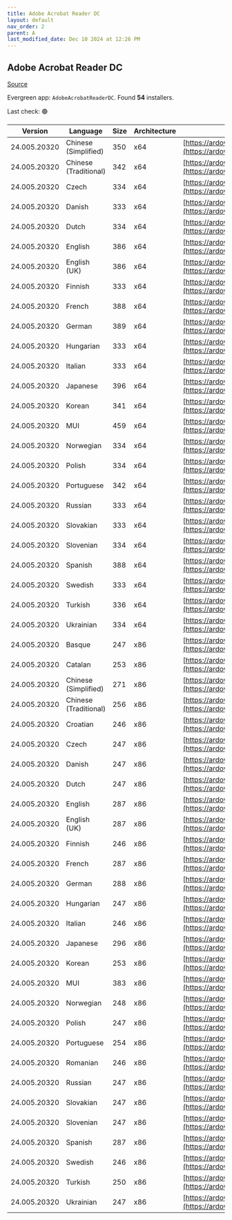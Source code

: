 ```yaml
---
title: Adobe Acrobat Reader DC
layout: default
nav_order: 2
parent: A
last_modified_date: Dec 10 2024 at 12:26 PM
---
```


## Adobe Acrobat Reader DC

[Source](https://acrobat.adobe.com/us/en/acrobat/pdf-reader.html)

Evergreen app: `AdobeAcrobatReaderDC`. Found **54** installers.

Last check: 🟢

| Version      | Language              | Size | Architecture | URI                                                                                                                                                                                                                    |
| ------------ | --------------------- | ---- | ------------ | ---------------------------------------------------------------------------------------------------------------------------------------------------------------------------------------------------------------------- |
| 24.005.20320 | Chinese (Simplified)  | 350  | x64          | [https://ardownload2.adobe.com/pub/adobe/acrobat/win/AcrobatDC/2400520320/AcroRdrDCx642400520320_zh_CN.exe](https://ardownload2.adobe.com/pub/adobe/acrobat/win/AcrobatDC/2400520320/AcroRdrDCx642400520320_zh_CN.exe) |
| 24.005.20320 | Chinese (Traditional) | 342  | x64          | [https://ardownload2.adobe.com/pub/adobe/acrobat/win/AcrobatDC/2400520320/AcroRdrDCx642400520320_zh_TW.exe](https://ardownload2.adobe.com/pub/adobe/acrobat/win/AcrobatDC/2400520320/AcroRdrDCx642400520320_zh_TW.exe) |
| 24.005.20320 | Czech                 | 334  | x64          | [https://ardownload2.adobe.com/pub/adobe/acrobat/win/AcrobatDC/2400520320/AcroRdrDCx642400520320_cs_CZ.exe](https://ardownload2.adobe.com/pub/adobe/acrobat/win/AcrobatDC/2400520320/AcroRdrDCx642400520320_cs_CZ.exe) |
| 24.005.20320 | Danish                | 333  | x64          | [https://ardownload2.adobe.com/pub/adobe/acrobat/win/AcrobatDC/2400520320/AcroRdrDCx642400520320_da_DK.exe](https://ardownload2.adobe.com/pub/adobe/acrobat/win/AcrobatDC/2400520320/AcroRdrDCx642400520320_da_DK.exe) |
| 24.005.20320 | Dutch                 | 334  | x64          | [https://ardownload2.adobe.com/pub/adobe/acrobat/win/AcrobatDC/2400520320/AcroRdrDCx642400520320_nl_NL.exe](https://ardownload2.adobe.com/pub/adobe/acrobat/win/AcrobatDC/2400520320/AcroRdrDCx642400520320_nl_NL.exe) |
| 24.005.20320 | English               | 386  | x64          | [https://ardownload2.adobe.com/pub/adobe/acrobat/win/AcrobatDC/2400520320/AcroRdrDCx642400520320_en_US.exe](https://ardownload2.adobe.com/pub/adobe/acrobat/win/AcrobatDC/2400520320/AcroRdrDCx642400520320_en_US.exe) |
| 24.005.20320 | English (UK)          | 386  | x64          | [https://ardownload2.adobe.com/pub/adobe/acrobat/win/AcrobatDC/2400520320/AcroRdrDCx642400520320_en_US.exe](https://ardownload2.adobe.com/pub/adobe/acrobat/win/AcrobatDC/2400520320/AcroRdrDCx642400520320_en_US.exe) |
| 24.005.20320 | Finnish               | 333  | x64          | [https://ardownload2.adobe.com/pub/adobe/acrobat/win/AcrobatDC/2400520320/AcroRdrDCx642400520320_fi_FI.exe](https://ardownload2.adobe.com/pub/adobe/acrobat/win/AcrobatDC/2400520320/AcroRdrDCx642400520320_fi_FI.exe) |
| 24.005.20320 | French                | 388  | x64          | [https://ardownload2.adobe.com/pub/adobe/acrobat/win/AcrobatDC/2400520320/AcroRdrDCx642400520320_fr_FR.exe](https://ardownload2.adobe.com/pub/adobe/acrobat/win/AcrobatDC/2400520320/AcroRdrDCx642400520320_fr_FR.exe) |
| 24.005.20320 | German                | 389  | x64          | [https://ardownload2.adobe.com/pub/adobe/acrobat/win/AcrobatDC/2400520320/AcroRdrDCx642400520320_de_DE.exe](https://ardownload2.adobe.com/pub/adobe/acrobat/win/AcrobatDC/2400520320/AcroRdrDCx642400520320_de_DE.exe) |
| 24.005.20320 | Hungarian             | 333  | x64          | [https://ardownload2.adobe.com/pub/adobe/acrobat/win/AcrobatDC/2400520320/AcroRdrDCx642400520320_hu_HU.exe](https://ardownload2.adobe.com/pub/adobe/acrobat/win/AcrobatDC/2400520320/AcroRdrDCx642400520320_hu_HU.exe) |
| 24.005.20320 | Italian               | 333  | x64          | [https://ardownload2.adobe.com/pub/adobe/acrobat/win/AcrobatDC/2400520320/AcroRdrDCx642400520320_it_IT.exe](https://ardownload2.adobe.com/pub/adobe/acrobat/win/AcrobatDC/2400520320/AcroRdrDCx642400520320_it_IT.exe) |
| 24.005.20320 | Japanese              | 396  | x64          | [https://ardownload2.adobe.com/pub/adobe/acrobat/win/AcrobatDC/2400520320/AcroRdrDCx642400520320_ja_JP.exe](https://ardownload2.adobe.com/pub/adobe/acrobat/win/AcrobatDC/2400520320/AcroRdrDCx642400520320_ja_JP.exe) |
| 24.005.20320 | Korean                | 341  | x64          | [https://ardownload2.adobe.com/pub/adobe/acrobat/win/AcrobatDC/2400520320/AcroRdrDCx642400520320_ko_KR.exe](https://ardownload2.adobe.com/pub/adobe/acrobat/win/AcrobatDC/2400520320/AcroRdrDCx642400520320_ko_KR.exe) |
| 24.005.20320 | MUI                   | 459  | x64          | [https://ardownload2.adobe.com/pub/adobe/acrobat/win/AcrobatDC/2400520320/AcroRdrDCx642400520320_MUI.exe](https://ardownload2.adobe.com/pub/adobe/acrobat/win/AcrobatDC/2400520320/AcroRdrDCx642400520320_MUI.exe)     |
| 24.005.20320 | Norwegian             | 334  | x64          | [https://ardownload2.adobe.com/pub/adobe/acrobat/win/AcrobatDC/2400520320/AcroRdrDCx642400520320_nb_NO.exe](https://ardownload2.adobe.com/pub/adobe/acrobat/win/AcrobatDC/2400520320/AcroRdrDCx642400520320_nb_NO.exe) |
| 24.005.20320 | Polish                | 334  | x64          | [https://ardownload2.adobe.com/pub/adobe/acrobat/win/AcrobatDC/2400520320/AcroRdrDCx642400520320_pl_PL.exe](https://ardownload2.adobe.com/pub/adobe/acrobat/win/AcrobatDC/2400520320/AcroRdrDCx642400520320_pl_PL.exe) |
| 24.005.20320 | Portuguese            | 342  | x64          | [https://ardownload2.adobe.com/pub/adobe/acrobat/win/AcrobatDC/2400520320/AcroRdrDCx642400520320_pt_BR.exe](https://ardownload2.adobe.com/pub/adobe/acrobat/win/AcrobatDC/2400520320/AcroRdrDCx642400520320_pt_BR.exe) |
| 24.005.20320 | Russian               | 333  | x64          | [https://ardownload2.adobe.com/pub/adobe/acrobat/win/AcrobatDC/2400520320/AcroRdrDCx642400520320_ru_RU.exe](https://ardownload2.adobe.com/pub/adobe/acrobat/win/AcrobatDC/2400520320/AcroRdrDCx642400520320_ru_RU.exe) |
| 24.005.20320 | Slovakian             | 333  | x64          | [https://ardownload2.adobe.com/pub/adobe/acrobat/win/AcrobatDC/2400520320/AcroRdrDCx642400520320_sk_SK.exe](https://ardownload2.adobe.com/pub/adobe/acrobat/win/AcrobatDC/2400520320/AcroRdrDCx642400520320_sk_SK.exe) |
| 24.005.20320 | Slovenian             | 334  | x64          | [https://ardownload2.adobe.com/pub/adobe/acrobat/win/AcrobatDC/2400520320/AcroRdrDCx642400520320_sl_SI.exe](https://ardownload2.adobe.com/pub/adobe/acrobat/win/AcrobatDC/2400520320/AcroRdrDCx642400520320_sl_SI.exe) |
| 24.005.20320 | Spanish               | 388  | x64          | [https://ardownload2.adobe.com/pub/adobe/acrobat/win/AcrobatDC/2400520320/AcroRdrDCx642400520320_es_ES.exe](https://ardownload2.adobe.com/pub/adobe/acrobat/win/AcrobatDC/2400520320/AcroRdrDCx642400520320_es_ES.exe) |
| 24.005.20320 | Swedish               | 333  | x64          | [https://ardownload2.adobe.com/pub/adobe/acrobat/win/AcrobatDC/2400520320/AcroRdrDCx642400520320_sv_SE.exe](https://ardownload2.adobe.com/pub/adobe/acrobat/win/AcrobatDC/2400520320/AcroRdrDCx642400520320_sv_SE.exe) |
| 24.005.20320 | Turkish               | 336  | x64          | [https://ardownload2.adobe.com/pub/adobe/acrobat/win/AcrobatDC/2400520320/AcroRdrDCx642400520320_tr_TR.exe](https://ardownload2.adobe.com/pub/adobe/acrobat/win/AcrobatDC/2400520320/AcroRdrDCx642400520320_tr_TR.exe) |
| 24.005.20320 | Ukrainian             | 334  | x64          | [https://ardownload2.adobe.com/pub/adobe/acrobat/win/AcrobatDC/2400520320/AcroRdrDCx642400520320_uk_UA.exe](https://ardownload2.adobe.com/pub/adobe/acrobat/win/AcrobatDC/2400520320/AcroRdrDCx642400520320_uk_UA.exe) |
| 24.005.20320 | Basque                | 247  | x86          | [https://ardownload2.adobe.com/pub/adobe/reader/win/AcrobatDC/2400520320/AcroRdrDC2400520320_eu_ES.exe](https://ardownload2.adobe.com/pub/adobe/reader/win/AcrobatDC/2400520320/AcroRdrDC2400520320_eu_ES.exe)         |
| 24.005.20320 | Catalan               | 253  | x86          | [https://ardownload2.adobe.com/pub/adobe/reader/win/AcrobatDC/2400520320/AcroRdrDC2400520320_ca_ES.exe](https://ardownload2.adobe.com/pub/adobe/reader/win/AcrobatDC/2400520320/AcroRdrDC2400520320_ca_ES.exe)         |
| 24.005.20320 | Chinese (Simplified)  | 271  | x86          | [https://ardownload2.adobe.com/pub/adobe/reader/win/AcrobatDC/2400520320/AcroRdrDC2400520320_zh_CN.exe](https://ardownload2.adobe.com/pub/adobe/reader/win/AcrobatDC/2400520320/AcroRdrDC2400520320_zh_CN.exe)         |
| 24.005.20320 | Chinese (Traditional) | 256  | x86          | [https://ardownload2.adobe.com/pub/adobe/reader/win/AcrobatDC/2400520320/AcroRdrDC2400520320_zh_TW.exe](https://ardownload2.adobe.com/pub/adobe/reader/win/AcrobatDC/2400520320/AcroRdrDC2400520320_zh_TW.exe)         |
| 24.005.20320 | Croatian              | 246  | x86          | [https://ardownload2.adobe.com/pub/adobe/reader/win/AcrobatDC/2400520320/AcroRdrDC2400520320_hr_HR.exe](https://ardownload2.adobe.com/pub/adobe/reader/win/AcrobatDC/2400520320/AcroRdrDC2400520320_hr_HR.exe)         |
| 24.005.20320 | Czech                 | 247  | x86          | [https://ardownload2.adobe.com/pub/adobe/reader/win/AcrobatDC/2400520320/AcroRdrDC2400520320_cs_CZ.exe](https://ardownload2.adobe.com/pub/adobe/reader/win/AcrobatDC/2400520320/AcroRdrDC2400520320_cs_CZ.exe)         |
| 24.005.20320 | Danish                | 247  | x86          | [https://ardownload2.adobe.com/pub/adobe/reader/win/AcrobatDC/2400520320/AcroRdrDC2400520320_da_DK.exe](https://ardownload2.adobe.com/pub/adobe/reader/win/AcrobatDC/2400520320/AcroRdrDC2400520320_da_DK.exe)         |
| 24.005.20320 | Dutch                 | 247  | x86          | [https://ardownload2.adobe.com/pub/adobe/reader/win/AcrobatDC/2400520320/AcroRdrDC2400520320_nl_NL.exe](https://ardownload2.adobe.com/pub/adobe/reader/win/AcrobatDC/2400520320/AcroRdrDC2400520320_nl_NL.exe)         |
| 24.005.20320 | English               | 287  | x86          | [https://ardownload2.adobe.com/pub/adobe/reader/win/AcrobatDC/2400520320/AcroRdrDC2400520320_en_US.exe](https://ardownload2.adobe.com/pub/adobe/reader/win/AcrobatDC/2400520320/AcroRdrDC2400520320_en_US.exe)         |
| 24.005.20320 | English (UK)          | 287  | x86          | [https://ardownload2.adobe.com/pub/adobe/reader/win/AcrobatDC/2400520320/AcroRdrDC2400520320_en_US.exe](https://ardownload2.adobe.com/pub/adobe/reader/win/AcrobatDC/2400520320/AcroRdrDC2400520320_en_US.exe)         |
| 24.005.20320 | Finnish               | 246  | x86          | [https://ardownload2.adobe.com/pub/adobe/reader/win/AcrobatDC/2400520320/AcroRdrDC2400520320_fi_FI.exe](https://ardownload2.adobe.com/pub/adobe/reader/win/AcrobatDC/2400520320/AcroRdrDC2400520320_fi_FI.exe)         |
| 24.005.20320 | French                | 287  | x86          | [https://ardownload2.adobe.com/pub/adobe/reader/win/AcrobatDC/2400520320/AcroRdrDC2400520320_fr_FR.exe](https://ardownload2.adobe.com/pub/adobe/reader/win/AcrobatDC/2400520320/AcroRdrDC2400520320_fr_FR.exe)         |
| 24.005.20320 | German                | 288  | x86          | [https://ardownload2.adobe.com/pub/adobe/reader/win/AcrobatDC/2400520320/AcroRdrDC2400520320_de_DE.exe](https://ardownload2.adobe.com/pub/adobe/reader/win/AcrobatDC/2400520320/AcroRdrDC2400520320_de_DE.exe)         |
| 24.005.20320 | Hungarian             | 247  | x86          | [https://ardownload2.adobe.com/pub/adobe/reader/win/AcrobatDC/2400520320/AcroRdrDC2400520320_hu_HU.exe](https://ardownload2.adobe.com/pub/adobe/reader/win/AcrobatDC/2400520320/AcroRdrDC2400520320_hu_HU.exe)         |
| 24.005.20320 | Italian               | 246  | x86          | [https://ardownload2.adobe.com/pub/adobe/reader/win/AcrobatDC/2400520320/AcroRdrDC2400520320_it_IT.exe](https://ardownload2.adobe.com/pub/adobe/reader/win/AcrobatDC/2400520320/AcroRdrDC2400520320_it_IT.exe)         |
| 24.005.20320 | Japanese              | 296  | x86          | [https://ardownload2.adobe.com/pub/adobe/reader/win/AcrobatDC/2400520320/AcroRdrDC2400520320_ja_JP.exe](https://ardownload2.adobe.com/pub/adobe/reader/win/AcrobatDC/2400520320/AcroRdrDC2400520320_ja_JP.exe)         |
| 24.005.20320 | Korean                | 253  | x86          | [https://ardownload2.adobe.com/pub/adobe/reader/win/AcrobatDC/2400520320/AcroRdrDC2400520320_ko_KR.exe](https://ardownload2.adobe.com/pub/adobe/reader/win/AcrobatDC/2400520320/AcroRdrDC2400520320_ko_KR.exe)         |
| 24.005.20320 | MUI                   | 383  | x86          | [https://ardownload2.adobe.com/pub/adobe/reader/win/AcrobatDC/2400520320/AcroRdrDC2400520320_MUI.exe](https://ardownload2.adobe.com/pub/adobe/reader/win/AcrobatDC/2400520320/AcroRdrDC2400520320_MUI.exe)             |
| 24.005.20320 | Norwegian             | 248  | x86          | [https://ardownload2.adobe.com/pub/adobe/reader/win/AcrobatDC/2400520320/AcroRdrDC2400520320_nb_NO.exe](https://ardownload2.adobe.com/pub/adobe/reader/win/AcrobatDC/2400520320/AcroRdrDC2400520320_nb_NO.exe)         |
| 24.005.20320 | Polish                | 247  | x86          | [https://ardownload2.adobe.com/pub/adobe/reader/win/AcrobatDC/2400520320/AcroRdrDC2400520320_pl_PL.exe](https://ardownload2.adobe.com/pub/adobe/reader/win/AcrobatDC/2400520320/AcroRdrDC2400520320_pl_PL.exe)         |
| 24.005.20320 | Portuguese            | 254  | x86          | [https://ardownload2.adobe.com/pub/adobe/reader/win/AcrobatDC/2400520320/AcroRdrDC2400520320_pt_BR.exe](https://ardownload2.adobe.com/pub/adobe/reader/win/AcrobatDC/2400520320/AcroRdrDC2400520320_pt_BR.exe)         |
| 24.005.20320 | Romanian              | 246  | x86          | [https://ardownload2.adobe.com/pub/adobe/reader/win/AcrobatDC/2400520320/AcroRdrDC2400520320_ro_RO.exe](https://ardownload2.adobe.com/pub/adobe/reader/win/AcrobatDC/2400520320/AcroRdrDC2400520320_ro_RO.exe)         |
| 24.005.20320 | Russian               | 247  | x86          | [https://ardownload2.adobe.com/pub/adobe/reader/win/AcrobatDC/2400520320/AcroRdrDC2400520320_ru_RU.exe](https://ardownload2.adobe.com/pub/adobe/reader/win/AcrobatDC/2400520320/AcroRdrDC2400520320_ru_RU.exe)         |
| 24.005.20320 | Slovakian             | 247  | x86          | [https://ardownload2.adobe.com/pub/adobe/reader/win/AcrobatDC/2400520320/AcroRdrDC2400520320_sk_SK.exe](https://ardownload2.adobe.com/pub/adobe/reader/win/AcrobatDC/2400520320/AcroRdrDC2400520320_sk_SK.exe)         |
| 24.005.20320 | Slovenian             | 247  | x86          | [https://ardownload2.adobe.com/pub/adobe/reader/win/AcrobatDC/2400520320/AcroRdrDC2400520320_sl_SI.exe](https://ardownload2.adobe.com/pub/adobe/reader/win/AcrobatDC/2400520320/AcroRdrDC2400520320_sl_SI.exe)         |
| 24.005.20320 | Spanish               | 287  | x86          | [https://ardownload2.adobe.com/pub/adobe/reader/win/AcrobatDC/2400520320/AcroRdrDC2400520320_es_ES.exe](https://ardownload2.adobe.com/pub/adobe/reader/win/AcrobatDC/2400520320/AcroRdrDC2400520320_es_ES.exe)         |
| 24.005.20320 | Swedish               | 246  | x86          | [https://ardownload2.adobe.com/pub/adobe/reader/win/AcrobatDC/2400520320/AcroRdrDC2400520320_sv_SE.exe](https://ardownload2.adobe.com/pub/adobe/reader/win/AcrobatDC/2400520320/AcroRdrDC2400520320_sv_SE.exe)         |
| 24.005.20320 | Turkish               | 250  | x86          | [https://ardownload2.adobe.com/pub/adobe/reader/win/AcrobatDC/2400520320/AcroRdrDC2400520320_tr_TR.exe](https://ardownload2.adobe.com/pub/adobe/reader/win/AcrobatDC/2400520320/AcroRdrDC2400520320_tr_TR.exe)         |
| 24.005.20320 | Ukrainian             | 247  | x86          | [https://ardownload2.adobe.com/pub/adobe/reader/win/AcrobatDC/2400520320/AcroRdrDC2400520320_uk_UA.exe](https://ardownload2.adobe.com/pub/adobe/reader/win/AcrobatDC/2400520320/AcroRdrDC2400520320_uk_UA.exe)         |
